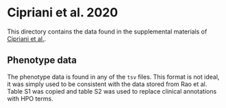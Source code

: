 # Cipriani et al. 2020

This directory contains the data found in the supplemental materials of [Cipriani et al.](https://www.ncbi.nlm.nih.gov/pmc/articles/PMC7230372/bin/genes-11-00460-s001.pdf).

## Phenotype data
The phenotype data is found in any of the `tsv` files. This format is not ideal, it was simply used to be consistent with the data stored from Rao et al. Table S1 was copied and table S2 was used to replace clinical annotations with HPO terms.